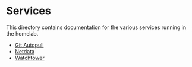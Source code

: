 # Services

This directory contains documentation for the various services running in the homelab.

- [Git Autopull](./git-autopull.md)
- [Netdata](./netdata.md)
- [Watchtower](./watchtower.md)
